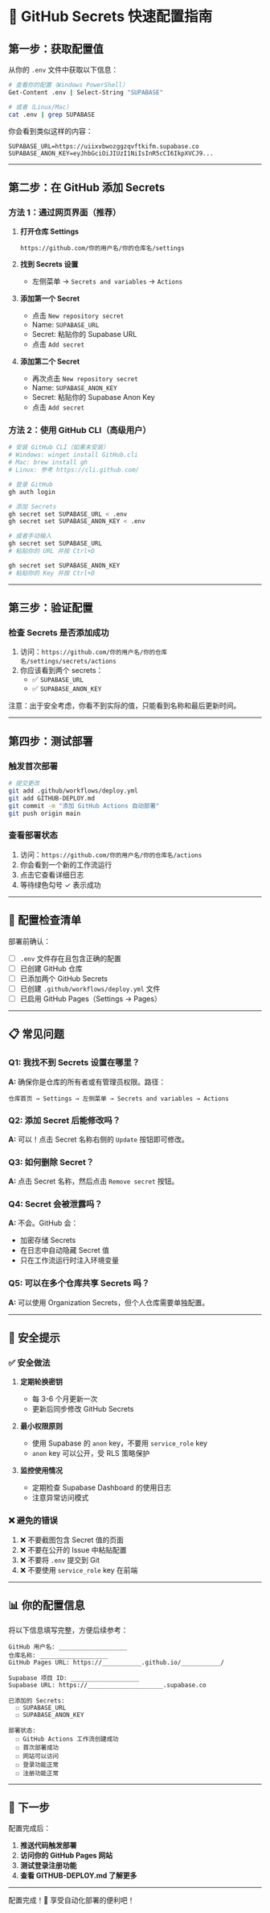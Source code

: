 # 📝 GitHub Secrets 快速配置指南

## 第一步：获取配置值

从你的 `.env` 文件中获取以下信息：

```bash
# 查看你的配置（Windows PowerShell）
Get-Content .env | Select-String "SUPABASE"

# 或者（Linux/Mac）
cat .env | grep SUPABASE
```

你会看到类似这样的内容：
```
SUPABASE_URL=https://uiixvbwozggzqvftkifm.supabase.co
SUPABASE_ANON_KEY=eyJhbGciOiJIUzI1NiIsInR5cCI6IkpXVCJ9...
```

---

## 第二步：在 GitHub 添加 Secrets

### 方法 1：通过网页界面（推荐）

1. **打开仓库 Settings**
   ```
   https://github.com/你的用户名/你的仓库名/settings
   ```

2. **找到 Secrets 设置**
   - 左侧菜单 → `Secrets and variables` → `Actions`

3. **添加第一个 Secret**
   - 点击 `New repository secret`
   - Name: `SUPABASE_URL`
   - Secret: 粘贴你的 Supabase URL
   - 点击 `Add secret`

4. **添加第二个 Secret**
   - 再次点击 `New repository secret`
   - Name: `SUPABASE_ANON_KEY`
   - Secret: 粘贴你的 Supabase Anon Key
   - 点击 `Add secret`

### 方法 2：使用 GitHub CLI（高级用户）

```bash
# 安装 GitHub CLI（如果未安装）
# Windows: winget install GitHub.cli
# Mac: brew install gh
# Linux: 参考 https://cli.github.com/

# 登录 GitHub
gh auth login

# 添加 Secrets
gh secret set SUPABASE_URL < .env
gh secret set SUPABASE_ANON_KEY < .env

# 或者手动输入
gh secret set SUPABASE_URL
# 粘贴你的 URL 并按 Ctrl+D

gh secret set SUPABASE_ANON_KEY
# 粘贴你的 Key 并按 Ctrl+D
```

---

## 第三步：验证配置

### 检查 Secrets 是否添加成功

1. 访问：`https://github.com/你的用户名/你的仓库名/settings/secrets/actions`
2. 你应该看到两个 secrets：
   - ✅ `SUPABASE_URL`
   - ✅ `SUPABASE_ANON_KEY`

注意：出于安全考虑，你看不到实际的值，只能看到名称和最后更新时间。

---

## 第四步：测试部署

### 触发首次部署

```bash
# 提交更改
git add .github/workflows/deploy.yml
git add GITHUB-DEPLOY.md
git commit -m "添加 GitHub Actions 自动部署"
git push origin main
```

### 查看部署状态

1. 访问：`https://github.com/你的用户名/你的仓库名/actions`
2. 你会看到一个新的工作流运行
3. 点击它查看详细日志
4. 等待绿色勾号 ✓ 表示成功

---

## 🎯 配置检查清单

部署前确认：

- [ ] `.env` 文件存在且包含正确的配置
- [ ] 已创建 GitHub 仓库
- [ ] 已添加两个 GitHub Secrets
- [ ] 已创建 `.github/workflows/deploy.yml` 文件
- [ ] 已启用 GitHub Pages（Settings → Pages）

---

## 📋 常见问题

### Q1: 我找不到 Secrets 设置在哪里？

**A:** 确保你是仓库的所有者或有管理员权限。路径：
```
仓库首页 → Settings → 左侧菜单 → Secrets and variables → Actions
```

### Q2: 添加 Secret 后能修改吗？

**A:** 可以！点击 Secret 名称右侧的 `Update` 按钮即可修改。

### Q3: 如何删除 Secret？

**A:** 点击 Secret 名称，然后点击 `Remove secret` 按钮。

### Q4: Secret 会被泄露吗？

**A:** 不会。GitHub 会：
- 加密存储 Secrets
- 在日志中自动隐藏 Secret 值
- 只在工作流运行时注入环境变量

### Q5: 可以在多个仓库共享 Secrets 吗？

**A:** 可以使用 Organization Secrets，但个人仓库需要单独配置。

---

## 🔐 安全提示

### ✅ 安全做法

1. **定期轮换密钥**
   - 每 3-6 个月更新一次
   - 更新后同步修改 GitHub Secrets

2. **最小权限原则**
   - 使用 Supabase 的 `anon` key，不要用 `service_role` key
   - `anon` key 可以公开，受 RLS 策略保护

3. **监控使用情况**
   - 定期检查 Supabase Dashboard 的使用日志
   - 注意异常访问模式

### ❌ 避免的错误

1. ❌ 不要截图包含 Secret 值的页面
2. ❌ 不要在公开的 Issue 中粘贴配置
3. ❌ 不要将 `.env` 提交到 Git
4. ❌ 不要使用 `service_role` key 在前端

---

## 📊 你的配置信息

将以下信息填写完整，方便后续参考：

```
GitHub 用户名: ___________________
仓库名称: ___________________
GitHub Pages URL: https://___________.github.io/___________/

Supabase 项目 ID: ___________________
Supabase URL: https://_____________________.supabase.co

已添加的 Secrets:
  ☐ SUPABASE_URL
  ☐ SUPABASE_ANON_KEY

部署状态:
  ☐ GitHub Actions 工作流创建成功
  ☐ 首次部署成功
  ☐ 网站可以访问
  ☐ 登录功能正常
  ☐ 注册功能正常
```

---

## 🚀 下一步

配置完成后：

1. **推送代码触发部署**
2. **访问你的 GitHub Pages 网站**
3. **测试登录注册功能**
4. **查看 GITHUB-DEPLOY.md 了解更多**

---

配置完成！🎉 享受自动化部署的便利吧！
